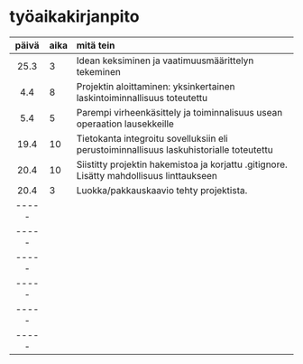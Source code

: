 # työaikakirjanpito

| päivä | aika | mitä tein  |
| :----:|:-----| :-----|
| 25.3  |  3   | Idean keksiminen ja vaatimuusmäärittelyn tekeminen |
| 4.4   |  8   | Projektin aloittaminen: yksinkertainen laskintoiminnallisuus toteutettu |
| 5.4   |  5   | Parempi virheenkäsittely ja toiminnalisuus usean operaation lausekkeille |
| 19.4  |  10  | Tietokanta integroitu sovelluksiin eli perustoiminnallisuus laskuhistorialle toteutettu |
| 20.4  |  10  | Siistitty projektin hakemistoa ja korjattu .gitignore. Lisätty mahdollisuus linttaukseen |
| 20.4  |  3   | Luokka/pakkauskaavio tehty projektista. |
| ----- |      |  |
| ----- |      |  |
| ----- |      |  |
| ----- |      |  |
| ----- |      |  |
| ----- |      |  | 
